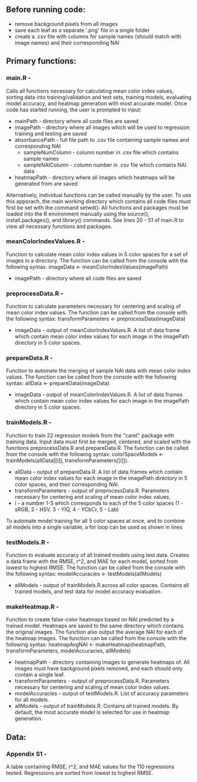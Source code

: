 ## Before running code:
- remove background pixels from all images
- save each leaf as a separate '.png' file in a single folder
- create a .csv file with columns for sample names (should match with image names) and their corresponding NAI

## Primary functions:
### main.R -
Calls all functions necessary for calculating mean color index values, sorting data into training/validation and test sets, training models, evaluating model accuracy, and heatmap generation with most accurate model.
Once code has started running, the user is prompted to input:
- mainPath - directory where all code files are saved
- imagePath - directory where all images which will be used to regression training and testing are saved
- absorbancePath - full file path to .csv file containing sample names and corresponding NAI
  - sampleNumColumn - column number in .csv file which contains sample names
  - sampleNAIColumn - column number in .csv file which contains NAI data
- heatmapPath - directory where all images which heatmaps will be generated from are saved

Alternatively, individual functions can be called manually by the user. To use this apporach, the main working directory which contains all code files must first be set with the command setwd(). All functions and packages must be loaded into the R environment manually using the source(), install.packages(), and library() commands. See lines 20 - 51 of main.R to view all necessary functions and packages.

### meanColorIndexValues.R - 
Function to calculate mean color index values in 5 color spaces for a set of images in a directory. The function can be called from the console with the following syntax: imageData <- meanColorIndexValues(imagePath)
- imagePath - directory where all code files are saved

### preprocessData.R - 
Function to calculate parameters necessary for centering and scaling of mean color index values. The function can be called from the console with the following syntax: transformParameters <- preprocessData(imageData)
- imageData - output of meanColorIndexValues.R. A list of data frame which contain mean color index values for each image in the imagePath directory in 5 color spaces.

### prepareData.R - 
Function to automate the merging of sample NAI data with mean color index values. The function can be called from the console with the following syntax: allData <- prepareData(imageData)
- imageData - output of meanColorIndexValues.R. A list of data frames which contain mean color index values for each image in the imagePath directory in 5 color spaces.

### trainModels.R -
Function to train 22 regression models from the "caret" package with training data. Input data must first be merged, centered, and scaled with the functions preprocessData.R and prepareData.R. The function can be called from the console with the following syntax: colorSpaceModels <- trainModels(allData[[i]], transformParameters[[i]]).
- allData - output of prepareData.R. A list of data frames which contain mean color index values for each image in the imagePath directory in 5 color spaces, and their corresponding NAI.
- transformParameters - output of preprocessData.R. Parameters necessary for centering and scaling of mean color index values.
- i - a number 1-5 which corresponds to each of the 5 color spaces (1 - sRGB, 2 - HSV, 3 - YIQ, 4 - YCbCr, 5 - Lab)

To automate model training for all 5 color spaces at once, and to combine all models into a single variable, a for loop can be used as shown in lines

### testModels.R -
Function to evaluate accuracy of all trained models using test data. Creates a data frame with the RMSE, r^2, and MAE for each model, sorted from lowest to highest RMSE. The function can be called from the console with the following syntax: modelAccuracies <- testModels(allModels)
- allModels - output of trainModels.R across all color spaces. Contains all trained models, and test data for model accuracy evaluation.


### makeHeatmap.R - 
Function to create false-color heatmaps based on NAI predicted by a trained model. Heatmaps are saved to the same directory which contains the original images. The function also output the average NAI for each of the heatmap images. The function can be called from the console with the following syntax: heatmapAvgNAI <- makeHeatmap(heatmapPath, transformParameters, modelAccuracies, allModels)
- heatmapPath - directory containing images to generate heatmaps of. All images must have background pixels removed, and each should only contain a single leaf.
- transformParameters - output of preprocessData.R. Parameters necessary for centering and scaling of mean color index values.
- modelAccuracies - output of testModels.R. List of accuracy parameters for all models.
- allModels - output of trainModels.R. Contains all trained models. By default, the most accurate model is selected for use in heatmap generation.

## Data:
### Appendix S1 - 
A table containing RMSE, r^2, and MAE values for the 110 regressions tested. Regressions are sorted from lowest to highest RMSE.
